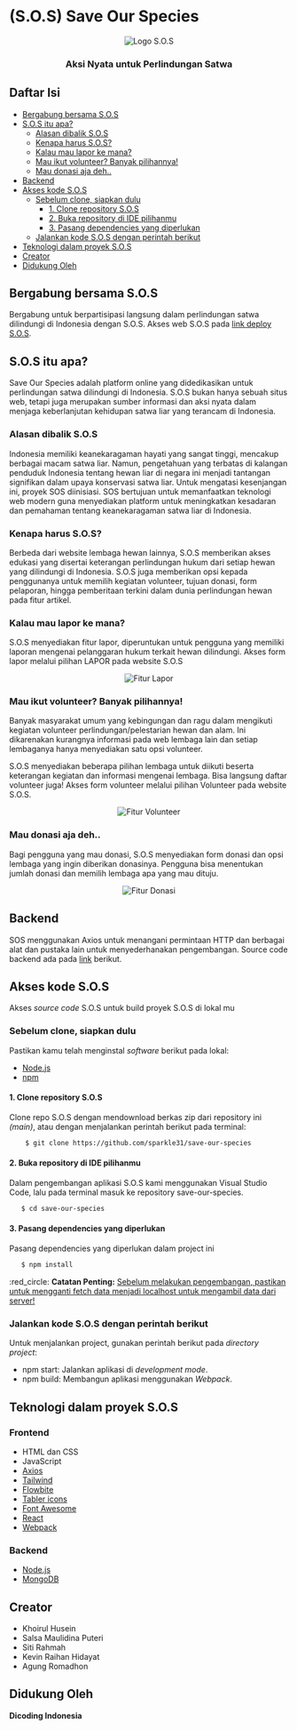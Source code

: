 # (S.O.S) Save Our Species

<p align="center">
  <img src="https://github.com/sparkle31/save-our-species/blob/main/public/logo300x300.png" alt="Logo S.O.S">
</p>

<h3 align="center">Aksi Nyata untuk Perlindungan Satwa</h3>

## Daftar Isi
- [Bergabung bersama S.O.S](#bergabung-bersama-sos)
- [S.O.S itu apa?](#sos-itu-apa)
  - [Alasan dibalik S.O.S](#alasan-dibalik-sos)
  - [Kenapa harus S.O.S?](#kenapa-harus-sos)
  - [Kalau mau lapor ke mana?](#kalau-mau-lapor-ke-mana)
  - [Mau ikut volunteer? Banyak pilihannya!](#mau-ikut-volunteer-banyak-pilihannya)
  - [Mau donasi aja deh..](#mau-donasi-aja-deh)
- [Backend](#backend)
- [Akses kode S.O.S](#akses-kode-sos)
  - [Sebelum clone, siapkan dulu](#sebelum-clone-siapkan-dulu)
    - [1. Clone repository S.O.S](#1-clone-repository-sos)
    - [2. Buka repository di IDE pilihanmu](#2-buka-repository-di-ide-pilihanmu)
    - [3. Pasang dependencies yang diperlukan](#3-pasang-dependencies-yang-diperlukan)
  - [Jalankan kode S.O.S dengan perintah berikut](#jalankan-kode-sos-dengan-perintah-berikut)
- [Teknologi dalam proyek S.O.S](#teknologi-dalam-proyek-sos)
- [Creator](#creator)
- [Didukung Oleh](#didukung-oleh)

## Bergabung bersama S.O.S
Bergabung untuk berpartisipasi langsung dalam perlindungan satwa dilindungi di Indonesia dengan S.O.S. Akses web S.O.S pada [link deploy S.O.S](#).

## S.O.S itu apa?
Save Our Species adalah platform online yang didedikasikan untuk perlindungan satwa dilindungi di Indonesia. S.O.S bukan hanya sebuah situs web, tetapi juga merupakan sumber informasi dan aksi nyata dalam menjaga keberlanjutan kehidupan satwa liar yang terancam di Indonesia.

### Alasan dibalik S.O.S
Indonesia memiliki keanekaragaman hayati yang sangat tinggi, mencakup berbagai macam satwa liar. Namun, pengetahuan yang terbatas di kalangan penduduk Indonesia tentang hewan liar di negara ini menjadi tantangan signifikan dalam upaya konservasi satwa liar. Untuk mengatasi kesenjangan ini, proyek SOS diinisiasi. SOS bertujuan untuk memanfaatkan teknologi web modern guna menyediakan platform untuk meningkatkan kesadaran dan pemahaman tentang keanekaragaman satwa liar di Indonesia.

### Kenapa harus S.O.S?
Berbeda dari website lembaga hewan lainnya, S.O.S memberikan akses edukasi yang disertai keterangan perlindungan hukum dari setiap hewan yang dilindungi di Indonesia. S.O.S juga memberikan opsi kepada penggunanya untuk memilih kegiatan volunteer, tujuan donasi, form pelaporan, hingga pemberitaan terkini dalam dunia perlindungan hewan pada fitur artikel.

### Kalau mau lapor ke mana?
S.O.S menyediakan fitur lapor, diperuntukan untuk pengguna yang memiliki laporan mengenai pelanggaran hukum terkait hewan dilindungi. Akses form lapor melalui pilihan LAPOR pada website S.O.S

<p align="center">
  <img src="https://github.com/sparkle31/save-our-species/blob/main/public/images/screencapture-saveourspecies-my-id-lapor-2023-12-17-01_11_12.png" alt="Fitur Lapor">
</p>

### Mau ikut volunteer? Banyak pilihannya!
Banyak masyarakat umum yang kebingungan dan ragu dalam mengikuti kegiatan volunteer perlindungan/pelestarian hewan dan alam. Ini dikarenakan kurangnya informasi pada web lembaga lain dan setiap lembaganya hanya menyediakan satu opsi volunteer.

S.O.S menyediakan beberapa pilihan lembaga untuk diikuti beserta keterangan kegiatan dan informasi mengenai lembaga. Bisa langsung daftar volunteer juga! Akses form volunteer melalui pilihan Volunteer pada website S.O.S.

<p align="center">
  <img src="https://github.com/sparkle31/save-our-species/blob/main/public/images/screencapture-saveourspecies-my-id-Volunteer-2023-12-17-01_08_38.png" alt="Fitur Volunteer">
</p>

### Mau donasi aja deh..
Bagi pengguna yang mau donasi, S.O.S menyediakan form donasi dan opsi lembaga yang ingin diberikan donasinya. Pengguna bisa menentukan jumlah donasi dan memilih lembaga apa yang mau dituju.

<p align="center">
  <img src="https://github.com/sparkle31/save-our-species/blob/main/public/images/screencapture-saveourspecies-my-id-donation-lembaga-6565769689c3b7056081153f-2023-12-17-01_11_49.png" alt="Fitur Donasi">
</p>

## Backend
SOS menggunakan Axios untuk menangani permintaan HTTP dan berbagai alat dan pustaka lain untuk menyederhanakan pengembangan. Source code backend ada pada [link](https://github.com/sparkle31/save-our-species/tree/main/src/back-end) berikut.

## Akses kode S.O.S
Akses *source code* S.O.S untuk build proyek S.O.S di lokal mu

### Sebelum clone, siapkan dulu
Pastikan kamu telah menginstal *software* berikut pada lokal:
- [Node.js](https://nodejs.org/)
- [npm](https://www.npmjs.com/)

#### 1. Clone repository S.O.S
Clone repo S.O.S dengan mendownload berkas zip dari repository ini *(main)*, atau dengan menjalankan perintah berikut pada terminal:

```bash
    $ git clone https://github.com/sparkle31/save-our-species
```

#### 2. Buka repository di IDE pilihanmu
Dalam pengembangan aplikasi S.O.S kami menggunakan Visual Studio Code, lalu pada terminal masuk ke repository save-our-species.

```bash
   $ cd save-our-species
```   

#### 3. Pasang dependencies yang diperlukan
Pasang dependencies yang diperlukan dalam project ini

```bash
   $ npm install
```

<p> :red_circle: <strong>Catatan Penting:</strong> <u>Sebelum melakukan pengembangan, pastikan untuk mengganti fetch data menjadi localhost untuk mengambil data dari server!</u></p>

### Jalankan kode S.O.S dengan perintah berikut
Untuk menjalankan project, gunakan perintah berikut pada *directory project*:
- npm start: Jalankan aplikasi di *development mode*.
- npm build: Membangun aplikasi menggunakan *Webpack*.

## Teknologi dalam proyek S.O.S
### Frontend
- HTML dan CSS
- JavaScript
- [Axios](https://github.com/axios/axios)
- [Tailwind](https://tailwindcss.com/)
- [Flowbite](https://flowbite.com/)
- [Tabler icons](https://tabler-icons.io/)
- [Font Awesome](https://fontawesome.com/icons)
- [React](https://react.dev/)
- [Webpack](https://webpack.js.org/)

### Backend
- [Node.js](https://nodejs.org/en)
- [MongoDB](https://www.mongodb.com/)

## Creator
- Khoirul Husein
- Salsa Maulidina Puteri
- Siti Rahmah
- Kevin Raihan Hidayat
- Agung Romadhon

## Didukung Oleh
**Dicoding Indonesia**
